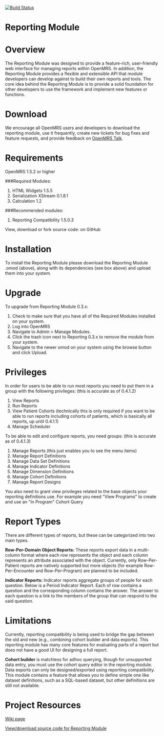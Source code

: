[![Build Status](https://travis-ci.org/openmrs/openmrs-module-reporting.svg?branch=master)](https://travis-ci.org/openmrs/openmrs-module-reporting)

Reporting Module
================


Overview
========
The Reporting Module was designed to provide a feature-rich, user-friendly web interface for managing reports within OpenMRS. In addition, the Reporting Module provides a flexible and extensible API that module developers can develop against to build their own reports and tools. The core idea behind the Reporting Module is to provide a solid foundation for other developers to use the framework and implement new features or functions.


Download
========
We encourage all OpenMRS users and developers to download the reporting module, use it frequently, create new tickets for bug fixes and feature requests, and provide feedback on [OpenMRS Talk](https://talk.openmrs.org/c/developers).


Requirements
================
OpenMRS 1.5.2 or higher

###Required Modules:
1. HTML Widgets 1.5.5
2. Serialization XStream 0.1.8.1
3. Calculation 1.2

###Recommended modules:
1. Reporting Compatibility 1.5.0.3

View, download or fork source code: on GitHub


Installation
================
  
To install the Reporting Module please download the Reporting Module .omod (above), along with its dependencies (see box above) and upload them into your system.


Upgrade
================
  
To upgrade from Reporting Module 0.3.x:
  1. Check to make sure that you have all of the Required Modules installed on your system.
  2. Log into OpenMRS
  3. Navigate to Admin > Manage Modules.
  4. Click the trash icon next to Reporting 0.3.x to remove the module from your system.
  5. Navigate to the newer omod on your system using the browse button and click Upload.


Privileges
================
 
In order for users to be able to run most reports you need to put them in a group with the following privileges:
(this is accurate as of 0.4.1.2)
  1. View Reports
  2. Run Reports
  3. View Patient Cohorts (technically this is only required if you want to be able to run reports including cohorts of patients, which is basically all reports, up until 0.4.1.1)
  4. Manage Scheduler

To be able to edit and configure reports, you need groups: 
(this is accurate as of 0.4.1.3)
  1. Manage Reports (this just enables you to see the menu items)
  2. Manage Report Definitions
  3. Manage Data Set Definitions
  4. Manage Indicator Definitions
  5. Manage Dimension Definitions
  6. Manage Cohort Definitions
  7. Manage Report Designs

You also need to grant view privileges related to the base objects your reporting definitions use. For example you need "View Programs" to create and use an "In Program" Cohort Query


Report Types
================
  
There are different types of reports, but these can be categorized into two main types.

**Row-Per-Domain Object Reports:** These reports export data in a multi-column format where each row represents the object and each column represents an attribute associated with the object. Currently, only Row-Per-Patient reports are natively supported but more objects (for example Row-Per-Encounter and Row-Per-Program) are planned to be included.

**Indicator Reports:** Indicator reports aggregate groups of people for each question. Below is a Period Indicator Report. Each of row contains a question and the corresponding column contains the answer. The answer to each question is a link to the members of the group that can respond to the said question.


Limitations
================
  
Currently, reporting compatibility is being used to bridge the gap between the old and new (e.g., combining cohort builder and data exports). This reporting module has many core features for evaluating parts of a report but does not have a good UI for designing a full report.

**Cohort builder** is matchless for adhoc querying, though for unsupported data entry, you must use the cohort query editor in the reporting module. Data exports can only be designed/exported using reporting compatibility. This module contains a feature that allows you to define simple one like dataset definitions, such as a SQL-based dataset, but other definitions are still not available.


Project Resources
================

[Wiki page](https://wiki.openmrs.org/display/docs/Reporting+Module)

[View/download source code for Reporting Module](https://github.com/openmrs/openmrs-module-reporting)
